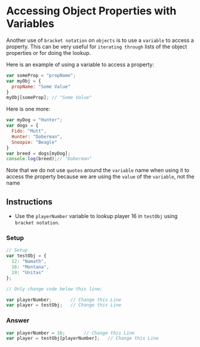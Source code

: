 # Accessing Object Properties with Variables

Another use of `bracket notation` on `objects` is to use a `variable` to
access a property. This can be very useful for `iterating through` lists of
the object properties or for doing the lookup.

Here is an example of using a variable to access a property:

```javascript
var someProp = "propName";
var myObj = {
  propName: "Some Value"
}
myObj[someProp]; // "Some Value"
```

Here is one more:

```javascript
var myDog = "Hunter";
var dogs = {
  Fido: "Mutt",
  Hunter: "Doberman",
  Snoopie: "Beagle"
}
var breed = dogs[myDog];
console.log(breed);// "Doberman"
```

Note that we do not use `quotes` around the `variable` name when using
it to access the property because we are using the `value` of the `variable`,
not the name

## Instructions

 - Use the `playerNumber` variable to lookup player 16 in `testObj` using
` bracket notation`.

### Setup

```javascript
// Setup
var testObj = {
  12: "Namath",
  16: "Montana",
  19: "Unitas"
};

// Only change code below this line;

var playerNumber;       // Change this Line
var player = testObj;   // Change this Line
```

### Answer

```javascript
var playerNumber = 16;       // Change this Line
var player = testObj[playerNumber];   // Change this Line
```

